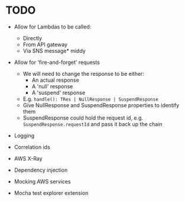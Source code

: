 # TODO

* Allow for Lambdas to be called:
  * Directly
  * From API gateway
  * Via SNS message* middy

* Allow for 'fire-and-forget' requests
  * We will need to change the response to be either:
    * An actual response
    * A 'null' response
    * A 'suspend' response
  * E.g. `handle(): TRes | NullResponse | SuspendResponse`
  * Give NullResponse and SuspendResponse properties to identify them
  * SuspendResponse could hold the request id, e.g. `SuspendResponse.requestId` and pass it back up the chain

* Logging
* Correlation ids
* AWS X-Ray
* Dependency injection
* Mocking AWS services
* Mocha test explorer extension
